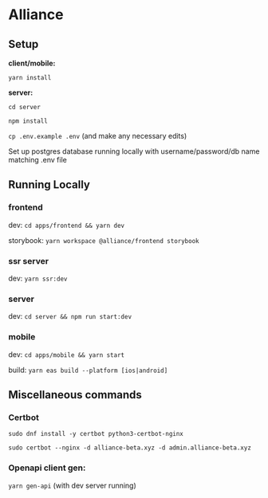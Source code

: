 # Alliance

## Setup

**client/mobile:**

`yarn install`

**server:**

`cd server`

`npm install`

`cp .env.example .env` (and make any necessary edits)

Set up postgres database running locally with username/password/db name matching .env file

## Running Locally

### frontend

dev: `cd apps/frontend && yarn dev`

storybook: `yarn workspace @alliance/frontend storybook`

### ssr server

dev: `yarn ssr:dev`

### server

dev: `cd server && npm run start:dev`

### mobile

dev: `cd apps/mobile && yarn start`

build: `yarn eas build --platform [ios|android]`

## Miscellaneous commands

### Certbot

`sudo dnf install -y certbot python3-certbot-nginx`

`sudo certbot --nginx -d alliance-beta.xyz -d admin.alliance-beta.xyz`

### Openapi client gen:

`yarn gen-api` (with dev server running)
